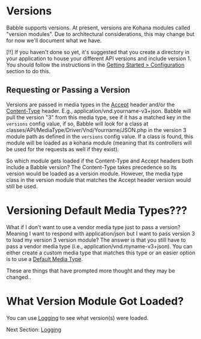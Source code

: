 # Versions
Babble supports versions. At present, versions are Kohana modules called
"version modules". Due to architectural considerations, this may change but for
now we'll document what we have.

[!!] If you haven't done so yet, it's suggested that you create a directory in your
application to house your different API versions and include version 1. You
should follow the instructions in the [Getting Started >
Configuration](http://pilot.xxx/guide/babble/gettingstarted#configuration)
section to do this.

## Requesting or Passing a Version
Versions are passed in media types in the
[Accept](http://www.w3.org/Protocols/rfc2616/rfc2616-sec14.html#sec14.1) header
and/or the
[Content-Type](http://www.w3.org/Protocols/rfc2616/rfc2616-sec14.html#sec14.17)
header. E.g., application/vnd.yourname-v3+json. Babble will pull the version "3"
from this media type, see if it has a matched key in the `versions` config
value, if so, Babble will look for a class at
classes/API/MediaType/Driver/Vnd/Yourname/JSON.php in the version 3 module path
as defined in the `versions` config value. If a class is found, this module will
be loaded as a kohana module (meaning that its controllers will be used for the
requests as well if they exist).

So which module gets loaded if the Content-Type and Accept headers both include
a Babble version? The Content-Type takes precedence so its version would be loaded as a
version module. However, the media type class in the version module that matches the Accept header version
would still be used. 

# Versioning Default Media Types???
What if I don't want to use a vendor media type just to pass a version? Meaning
I want to respond with application/json but I want to pass version 3 to load my
version 3 version module? The answer is that you still have to pass a vendor
media type (i.e., application/vnd.myname-v3+json). You can either create a
custom media type that matches this type or an easier option is to use a
[Default Media
Type](mediatypes#specifying-default-media-types).

These are things that have prompted more thought and they may be changed..

# What Version Module Got Loaded?
You can use [Logging](logging) to see what version(s) were loaded.

Next Section: [Logging](logging)
